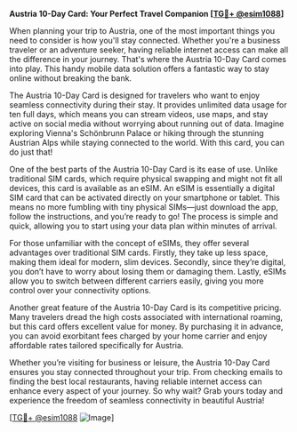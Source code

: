 **Austria 10-Day Card: Your Perfect Travel Companion [[TG💪+ @esim1088](https://t.me/s/esim1088)]**

When planning your trip to Austria, one of the most important things you need to consider is how you'll stay connected. Whether you're a business traveler or an adventure seeker, having reliable internet access can make all the difference in your journey. That's where the Austria 10-Day Card comes into play. This handy mobile data solution offers a fantastic way to stay online without breaking the bank.

The Austria 10-Day Card is designed for travelers who want to enjoy seamless connectivity during their stay. It provides unlimited data usage for ten full days, which means you can stream videos, use maps, and stay active on social media without worrying about running out of data. Imagine exploring Vienna's Schönbrunn Palace or hiking through the stunning Austrian Alps while staying connected to the world. With this card, you can do just that!

One of the best parts of the Austria 10-Day Card is its ease of use. Unlike traditional SIM cards, which require physical swapping and might not fit all devices, this card is available as an eSIM. An eSIM is essentially a digital SIM card that can be activated directly on your smartphone or tablet. This means no more fumbling with tiny physical SIMs—just download the app, follow the instructions, and you’re ready to go! The process is simple and quick, allowing you to start using your data plan within minutes of arrival.

For those unfamiliar with the concept of eSIMs, they offer several advantages over traditional SIM cards. Firstly, they take up less space, making them ideal for modern, slim devices. Secondly, since they’re digital, you don’t have to worry about losing them or damaging them. Lastly, eSIMs allow you to switch between different carriers easily, giving you more control over your connectivity options.

Another great feature of the Austria 10-Day Card is its competitive pricing. Many travelers dread the high costs associated with international roaming, but this card offers excellent value for money. By purchasing it in advance, you can avoid exorbitant fees charged by your home carrier and enjoy affordable rates tailored specifically for Austria.

Whether you’re visiting for business or leisure, the Austria 10-Day Card ensures you stay connected throughout your trip. From checking emails to finding the best local restaurants, having reliable internet access can enhance every aspect of your journey. So why wait? Grab yours today and experience the freedom of seamless connectivity in beautiful Austria!

[[TG💪+ @esim1088](https://t.me/s/esim1088) ![Image](https://i.postimg.cc/Y0z9fWf4/image.png)]